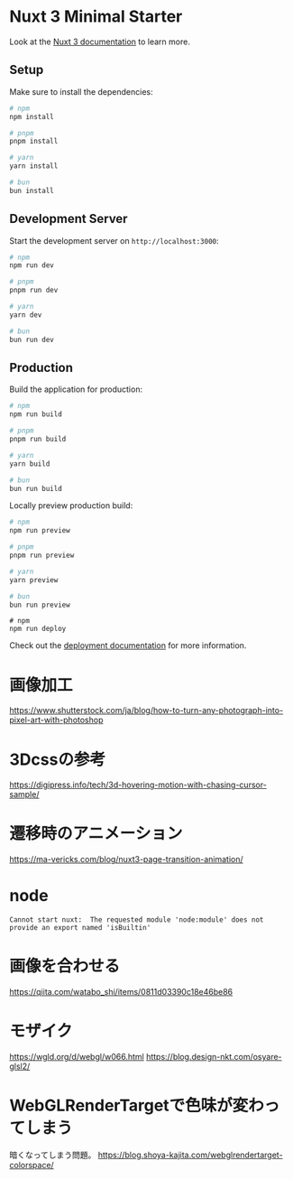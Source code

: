 # Nuxt 3 Minimal Starter

Look at the [Nuxt 3 documentation](https://nuxt.com/docs/getting-started/introduction) to learn more.

## Setup

Make sure to install the dependencies:

```bash
# npm
npm install

# pnpm
pnpm install

# yarn
yarn install

# bun
bun install
```

## Development Server

Start the development server on `http://localhost:3000`:

```bash
# npm
npm run dev

# pnpm
pnpm run dev

# yarn
yarn dev

# bun
bun run dev
```

## Production

Build the application for production:

```bash
# npm
npm run build

# pnpm
pnpm run build

# yarn
yarn build

# bun
bun run build
```

Locally preview production build:

```bash
# npm
npm run preview

# pnpm
pnpm run preview

# yarn
yarn preview

# bun
bun run preview
```

```githubpages->deploy
# npm
npm run deploy
```

Check out the [deployment documentation](https://nuxt.com/docs/getting-started/deployment) for more information.

# 画像加工
https://www.shutterstock.com/ja/blog/how-to-turn-any-photograph-into-pixel-art-with-photoshop

# 3Dcssの参考
https://digipress.info/tech/3d-hovering-motion-with-chasing-cursor-sample/

# 遷移時のアニメーション
https://ma-vericks.com/blog/nuxt3-page-transition-animation/

# node
```
Cannot start nuxt:  The requested module 'node:module' does not provide an export named 'isBuiltin'
```

# 画像を合わせる
https://qiita.com/watabo_shi/items/0811d03390c18e46be86

# モザイク
https://wgld.org/d/webgl/w066.html
https://blog.design-nkt.com/osyare-glsl2/

# WebGLRenderTargetで色味が変わってしまう
暗くなってしまう問題。
https://blog.shoya-kajita.com/webglrendertarget-colorspace/